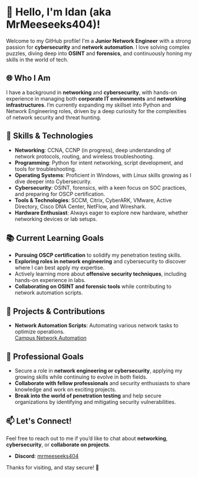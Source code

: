 # 👋 Hello, I'm Idan (aka MrMeeseeks404)!

Welcome to my GitHub profile! I'm a **Junior Network Engineer** with a strong passion for **cybersecurity** and **network automation**. I love solving complex puzzles, diving deep into **OSINT** and **forensics**, and continuously honing my skills in the world of tech.

## 🌐 Who I Am

I have a background in **networking** and **cybersecurity**, with hands-on experience in managing both **corporate IT environments** and **networking infrastructures**. I’m currently expanding my skillset into Python and Network Engineering roles, driven by a deep curiosity for the complexities of network security and threat hunting.

## 🔧 Skills & Technologies

- **Networking**: CCNA, CCNP (in progress), deep understanding of network protocols, routing, and wireless troubleshooting.
- **Programming**: Python for intent networking, script development, and tools for troubleshooting.
- **Operating Systems**: Proficient in Windows, with Linux skills growing as I dive deeper into Cybersecurity.
- **Cybersecurity**: OSINT, forensics, with a keen focus on SOC practices, and preparing for OSCP certification.
- **Tools & Technologies**: SCCM, Citrix, CyberARK, VMware, Active Directory, Cisco DNA Center, NetFlow, and Wireshark.
- **Hardware Enthusiast**: Always eager to explore new hardware, whether networking devices or lab setups.

## 📚 Current Learning Goals

- **Pursuing OSCP certification** to solidify my penetration testing skills.
- **Exploring roles in network engineering** and cybersecurity to discover where I can best apply my expertise.
- Actively learning more about **offensive security techniques**, including hands-on experience in labs.
- **Collaborating on OSINT and forensic tools** while contributing to network automation scripts.

## 🌱 Projects & Contributions

- **Network Automation Scripts**: Automating various network tasks to optimize operations.  
  [Campus Network Automation](https://github.com/MrMeeseeks404/Campus-Network)

## 💼 Professional Goals

- Secure a role in **network engineering or cybersecurity**, applying my growing skills while continuing to evolve in both fields.
- **Collaborate with fellow professionals** and security enthusiasts to share knowledge and work on exciting projects.
- **Break into the world of penetration testing** and help secure organizations by identifying and mitigating security vulnerabilities.

## 📫 Let's Connect!

Feel free to reach out to me if you’d like to chat about **networking**, **cybersecurity**, or **collaborate on projects**.

- **Discord**: [mrmeeseeks404](https://discord.com/users/userid/mrmeeseeks404)
  
Thanks for visiting, and stay secure! 🚀
